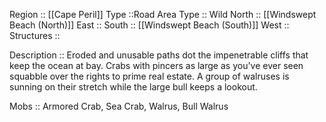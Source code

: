 Region :: [[Cape Peril]]
Type ::Road
Area Type :: Wild
North :: [[Windswept Beach (North)]]
East :: 
South ::  [[Windswept Beach (South)]]
West :: 
Structures :: 

Description ::  Eroded and unusable paths dot the impenetrable cliffs that keep the ocean at bay. Crabs with pincers as large as you've ever seen squabble over the rights to prime real estate. A group of walruses is sunning on their stretch while the large bull keeps a lookout.

Mobs :: Armored Crab, Sea Crab, Walrus, Bull Walrus